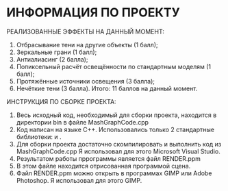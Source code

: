 # ИНФОРМАЦИЯ ПО ПРОЕКТУ

РЕАЛИЗОВАННЫЕ ЭФФЕКТЫ НА ДАННЫЙ МОМЕНТ:
1) Отбрасывание тени на другие объекты (1 балл);
2) Зеркальные грани (1 балл);
3) Антиалиасинг (2 балла);
4) Попиксельный расчёт освещённости по стандартным моделям (1 балл);
5) Протяжённые источники освещения (3 балла);
6) Нечёткие тени (3 балла).
Итого: 11 баллов на данный момент.

ИНСТРУКЦИЯ ПО СБОРКЕ ПРОЕКТА:
1) Весь исходный код, необходимый для сборки проекта, находится в директории bin в файле MashGraphCode.cpp
2) Код написан на языке С++. Использовались только 2 стандартные библиотеки: <iostream> и <fstream>.
3) Для сборки проекта достаточно скомпилировать и выполнить код из MashGraphCode.cpp
   Я использовал для этого Microsoft Visual Studio.
4) Результатом работы пррограммы является файл RENDER.ppm  
5) В этом файле находится отрисованная программой сцена.
6) Файл RENDER.ppm можно открыть в программах GIMP или Adobe Photoshop.
   Я использовал для этого GIMP.
